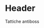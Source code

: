 <!-- TITLE: Tattiche Anti Flag Boss -->
<!-- SUBTITLE: A quick summary of Tattiche Anti Flag Boss -->

# Header

Tattiche antiboss
